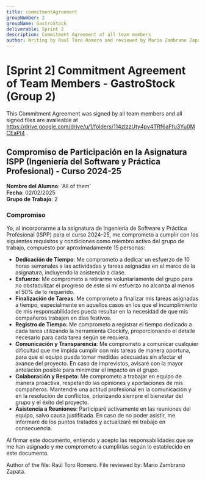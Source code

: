 ```yaml
---
title: commitmentAgreement
groupNumber: 2
groupName: GastroStock
deliverable: Sprint 2
description: Commitment Agreement of all team members
author: Writing by Raul Toro Romero and reviewed by Mario Zambrano Zapata
---
```


# [Sprint 2] Commitment Agreement of Team Members - GastroStock (Group 2)

This Commitment Agreement was signed by all team members and all signed files are availeable at https://drive.google.com/drive/u/1/folders/114zIzzUty4pv4TRf6aFfu3Yu0MCEaPI4 .

## Compromiso de Participación en la Asignatura ISPP (Ingeniería del Software y Práctica Profesional) - Curso 2024-25

**Nombre del Alumno**: 'All of them'  
**Fecha**: 02/02/2025  
**Grupo de Trabajo**: 2

### Compromiso

Yo, al incorporarme a la asignatura de Ingeniería de Software y Práctica Profesional (ISPP) para el curso 2024-25, me comprometo a cumplir con los siguientes requisitos y condiciones como miembro activo del grupo de trabajo, compuesto por aproximadamente 15 personas:

- **Dedicación de Tiempo**: Me comprometo a dedicar un esfuerzo de 10 horas semanales a las actividades y tareas asignadas en el marco de la asignatura, incluyendo la asistencia a clase.
- **Esfuerzo**: Me comprometo a retirarme voluntariamente del grupo para no obstaculizar el progreso de este si mi esfuerzo no alcanza al menos el 50% de lo requerido.
- **Finalización de Tareas**: Me comprometo a finalizar mis tareas asignadas a tiempo, especialmente en aquellos casos en los que el incumplimiento de mis responsabilidades pueda resultar en la necesidad de que mis compañeros trabajen en días festivos.
- **Registro de Tiempo**: Me comprometo a registrar el tiempo dedicado a cada tarea utilizando la herramienta Clockify, proporcionando el detalle necesario para cada tarea según se requiera.
- **Comunicación y Transparencia**: Me comprometo a comunicar cualquier dificultad que me impida cumplir con mis tareas de manera oportuna, para que el equipo pueda tomar medidas adecuadas sin afectar el avance del proyecto. En caso de imprevistos, avisaré con la mayor antelación posible para minimizar el impacto en el grupo.
- **Colaboración y Respeto**: Me comprometo a trabajar en equipo de manera proactiva, respetando las opiniones y aportaciones de mis compañeros. Mantendré una actitud profesional en la comunicación y en la resolución de conflictos, priorizando siempre el bienestar del grupo y el éxito del proyecto.
- **Asistencia a Reuniones**: Participaré activamente en las reuniones del equipo, salvo causa justificada. En caso de no poder asistir, me informaré de los puntos tratados y actualizaré mi trabajo en consecuencia.

Al firmar este documento, entiendo y acepto las responsabilidades que se me han asignado y me comprometo a cumplirlas según lo establecido en este documento.


Author of the file: Raúl Toro Romero.
File reviewed by: Mario Zambrano Zapata.